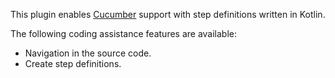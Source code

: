 This plugin enables [Cucumber](http://cukes.info/) support with step definitions written in Kotlin. 

The following coding assistance features are available:

* Navigation in the source code.
* Create step definitions.
